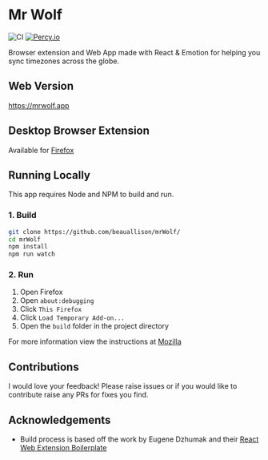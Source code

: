 # Mr Wolf

![CI](https://github.com/beauallison/mrWolf/workflows/CI/badge.svg)
[![Percy.io](https://percy.io/static/images/percy-badge.svg)](https://percy.io/beauallison/mrWolf)

Browser extension and Web App made with React & Emotion for helping you sync timezones across the globe.

## Web Version

https://mrwolf.app

## Desktop Browser Extension

Available for [Firefox](https://addons.mozilla.org/en-GB/firefox/addon/mr-wolf-app/)

## Running Locally

This app requires Node and NPM to build and run.

### 1. Build

```sh
git clone https://github.com/beauallison/mrWolf/
cd mrWolf
npm install
npm run watch
```

### 2. Run

1. Open Firefox
2. Open `about:debugging`
3. Click `This Firefox`
4. Click `Load Temporary Add-on...`
5. Open the `build` folder in the project directory

For more information view the instructions at [Mozilla](https://developer.mozilla.org/en-us/docs/tools/about:debugging)

## Contributions

I would love your feedback! Please raise issues or if you would like to contribute raise any PRs for fixes you find.

## Acknowledgements

- Build process is based off the work by Eugene Dzhumak and their [React Web Extension Boilerplate](https://github.com/elforastero/react-browser-extension-boilerplate)
